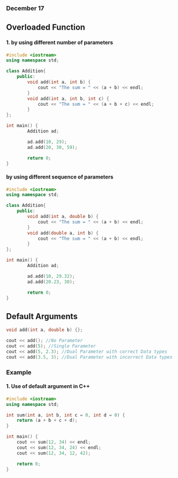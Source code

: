 ### December 17

## Overloaded Function 

####  1. by using different number of parameters

```cpp
#include <iostream>
using namespace std;

class Addition{
    public:
        void add(int a, int b) {
            cout << "The sum = " << (a + b) << endl;
        }
        void add(int a, int b, int c) {
            cout << "The sum = " << (a + b + c) << endl;
        }
};

int main() {
        Addition ad;

        ad.add(10, 29);
        ad.add(20, 30, 59);

        return 0;
}
```

#### by using different sequence of parameters

```cpp
#include <iostream>
using namespace std;

class Addition{
    public:
        void add(int a, double b) {
            cout << "The sum = " << (a + b) << endl;
        }
        void add(double a, int b) {
            cout << "The sum = " << (a + b) << endl;
        }
};

int main() {
        Addition ad;

        ad.add(10, 29.32);
        ad.add(20.23, 30);

        return 0;
}
```

## Default Arguments

```cpp
void add(int a, double b) {};

cout << add(); //No Parameter
cout << add(5); //Single Parameter
cout << add(5, 2.3); //Dual Parameter with correct Data types
cout << add(3.5, 3); //Dual Parameter with incorrect Data types
```

### Example

#### 1. Use of default argument in C++

```cpp
#include <iostream>
using namespace std;

int sum(int a, int b, int c = 0, int d = 0) {
    return (a + b + c + d);
}

int main() {
    cout << sum(12, 34) << endl;
    cout << sum(12, 34, 24) << endl;
    cout << sum(12, 34, 12, 42);

    return 0;
}
```

